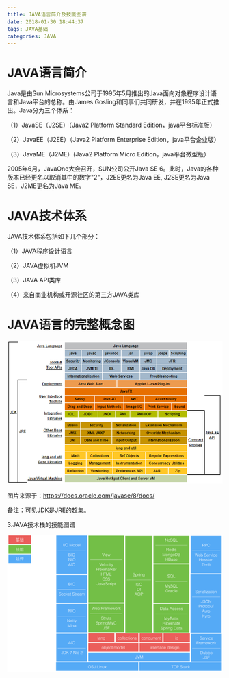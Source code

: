 ```yaml
---
title: JAVA语言简介及技能图谱
date: 2018-01-30 18:44:37
tags: JAVA基础
categories: JAVA
---
```


# JAVA语言简介

Java是由Sun Microsystems公司于1995年5月推出的Java面向对象程序设计语言和Java平台的总称。由James Gosling和同事们共同研发，并在1995年正式推出。Java分为三个体系：

（1）JavaSE（J2SE）（Java2 Platform Standard Edition，java平台标准版）

（2）JavaEE（J2EE）（Java2 Platform Enterprise Edition，java平台企业版）

（3）JavaME（J2ME）(Java2 Platform Micro Edition，java平台微型版）

2005年6月，JavaOne大会召开，SUN公司公开Java SE 6。此时，Java的各种版本已经更名以取消其中的数字"2"，J2EE更名为Java EE, J2SE更名为Java SE，J2ME更名为Java ME。

# JAVA技术体系

JAVA技术体系包括如下几个部分：

（1）JAVA程序设计语言

（2）JAVA虚拟机JVM

（3）JAVA API类库

（4）来自商业机构或开源社区的第三方JAVA类库

# JAVA语言的完整概念图

![](/images/java_syntax_1_1.png)

图片来源于：https://docs.oracle.com/javase/8/docs/

备注：可见JDK是JRE的超集。

3.JAVA技术栈的技能图谱

![](/images/java_syntax_1_2.png)
